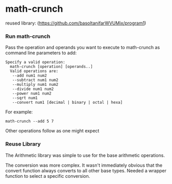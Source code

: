 # math-crunch

reused library: (https://github.com/basoltanifarWVUMix/program1)

### Run math-crunch
Pass the operation and operands you want to execute to math-crunch as command line parameters
to add:

```
Specify a valid operation:
  math-crunch [operation] [operands..]
  Valid operations are:
   --add num1 num2
   --subtract num1 num2
   --multiply num1 num2
   --divide num1 num2
   --power num1 num2
   --sqrt num1
   --convert num1 [decimal | binary | octal | hexa]       
```
For example:
```
math-crunch --add 5 7
```

Other operations follow as one might expect

### Reuse Library

The Arithmetic library was simple to use for the base arithmetic operations.

The conversion was more complex.  It wasn't immediately obvious that the convert function always converts to all other base types.  Needed a wrapper function to select a specific conversion.
